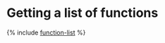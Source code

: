 # Getting a list of functions

{% include [function-list](../../../_includes/functions/function-list.md) %}